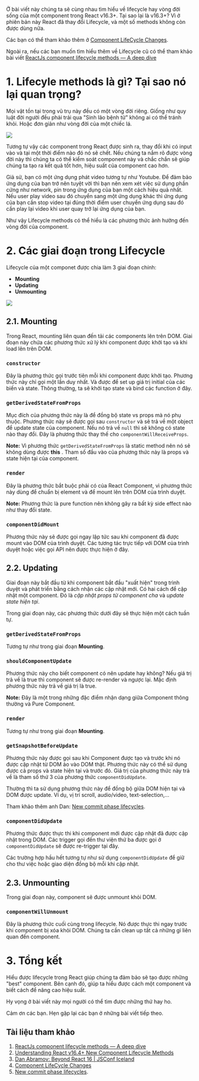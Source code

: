 Ở bài viết này chúng ta sẽ cùng nhau tìm hiểu về lifecycle hay vòng đời sống của một component trong React v16.3+. Tại sao lại là v16.3+? Vì ở phiên bản này React đã thay đổi Lifecycle, và một số methods không còn được dùng nữa.

Các bạn có thể tham khảo thêm ở [Component LifeCycle Changes](https://reactjs.org/blog/2018/03/29/react-v-16-3.html#component-lifecycle-changes).

Ngoài ra, nếu các bạn muốn tìm hiểu thêm về Lifecycle cũ có thể tham khảo bài viết
[ReactJs component lifecycle methods — A deep dive](https://hackernoon.com/reactjs-component-lifecycle-methods-a-deep-dive-38275d9d13c0)

# 1. Lifecyle methods là gì? Tại sao nó lại quan trọng?
Mọi vật tồn tại trong vũ trụ này đều có một vòng đời riêng. Giống như quy luật đời người đều phải trải qua "Sinh lão bệnh tử" không ai có thể tránh khỏi. Hoặc đơn giản như vòng đời của một chiếc lá.

![](https://images.viblo.asia/8a5eb587-0c95-4313-82b5-ee21bc141c6c.png)


Tương tự vậy các component trong React được sinh ra, thay đổi khi có input vào và tại một thời điểm nào đó nó sẽ chết. Nếu chúng ta nắm rõ được vòng đời này thì chúng ta có thể kiểm soát component này và chắc chắn sẽ giúp chúng ta tạo ra kết quả tốt hơn, hiệu suất của component cao hơn.

Giả sử, bạn có một ứng dụng phát video tương tự như Youtube. Để đảm bảo ứng dụng của bạn trở nên tuyệt vời thì bạn nên xem xét việc sử dụng phần cứng như network, pin trong ứng dụng của bạn một cách hiệu quả nhất. Nếu user play video sau đó chuyển sang một ứng dụng khác thì ứng dụng của bạn cần stop video tại đúng thời điểm user chuyển ứng dụng sau đó cần play lại video khi user quay trở lại ứng dụng của bạn.

Như vậy Lifecycle methods có thể hiểu là các phương thức ảnh hưởng đến vòng đời của component.

# 2. Các giai đoạn trong Lifecycle
Lifecycle của một componet được chia làm 3 giai đoạn chính:
* **Mounting**
* **Updating**
* **Unmounting**

![](https://images.viblo.asia/5093ec18-9bcb-414e-865a-340f69f7629c.png)
## 2.1. Mounting
Trong React, mounting liên quan đến tải các components lên trên DOM. Giai đoạn này chứa các phương thức xử lý khi component được khởi tạo và khi load lên trên DOM.

### `constructor`
Đây là phương thức gọi trước tiên mỗi khi component được khởi tạo. Phương thức này chỉ gọi một lần duy nhất. Và được để set up giá trị initial của các biến và state.
Thông thường, ta sẽ khởi tạo state và bind các function ở đây.

### `getDerivedStateFromProps`
Mục đích của phương thức này là để đồng bộ state vs props mà nó phụ thuộc. Phương thức này sẽ được gọi sau `constructor` và sẽ trả về một object để update state của component. Nếu nó trả về `null` thì sẽ không có state nào thay đổi. Đây là phương thức thay thế cho `componentWillReceiveProps`.

**Note:** Vì phương thức `getDerivedStateFromProps` là static method nên nó sẽ không dùng được **this** . Tham số đầu vào của phương thức này là props và state hiện tại của component.

### `render`
Đây là phương thức bắt buộc phải có của React Component, vì phương thức này dùng để chuẩn bị element và để mount lên trên DOM của trình duyệt.

**Note:** Phương thức là pure function nên không gây ra bất kỳ side effect nào như thay đổi state.

### `componentDidMount`
Phương thức này sẽ được gọi ngay lập tức sau khi component đã được mount vào DOM của trình duyệt. Các tương tác trực tiếp với DOM của trình duyệt hoặc việc gọi API nên được thực hiện ở đây.

## 2.2. Updating
Giai đoạn này bắt đầu từ khi component bắt đầu "xuất hiện" trong trình duyệt và phát triển bằng cách nhận các cập nhật mới. Có hai cách để cập nhật một component. Đó là *cập nhật props từ component cha* và *update state hiện tại*.

Trong giai đoạn này, các phương thức dưới đây sẽ thực hiện một cách tuần tự.

### `getDerivedStateFromProps`
Tương tự như trong giai đoạn **Mounting**.

### `shouldComponentUpdate`
Phương thức này cho biết component có nên update hay không? Nếu giá trị trả về là true thì component sẽ được re-render và ngược lại. Mặc định phương thức này trả về giá trị là true.

**Note:** Đây là một trong những đặc điểm nhận dạng giữa Component thông thường và Pure Component.

### `render`
Tương tự như trong giai đoạn **Mounting**.

### `getSnapshotBeforeUpdate`
Phương thức này được gọi sau khi Component được tạo và trước khi nó được cập nhật từ DOM ảo vào DOM thật. Phương thức này có thể sử dụng được cả props và state hiện tại và trước đó. Giá trị của phương thức này trả về là tham số thứ 3 của phương thức `componentDidUpdate`.

Thường thì ta sử dụng phương thức này để đồng bộ giữa DOM hiện tại và DOM được update. Ví dụ, vị trí scroll, audio/video, text-selection,...

Tham khảo thêm anh Dan: [New commit phase lifecycles](https://github.com/reactjs/rfcs/blob/master/text/0033-new-commit-phase-lifecycles.md#basic-example).

### `componentDidUpdate`
Phương thức được thực thi khi component mới được cập nhật đã được cập nhật trong DOM. Các trigger gọi đến thư viện thứ ba được gọi ở `componentDidUpdate` sẽ được re-trigger tại đây. 

Các trường hợp hầu hết tương tự như sử dụng `componentDidUpdate` để giữ cho thư việc hoặc giao diện đồng bộ mỗi khi cập nhật.

## 2.3. Unmounting
Trong giai đoạn này, component sẽ được unmount khỏi DOM.

### `componentWillUnmount`
Đây là phương thức cuối cùng trong lifecycle. Nó được thực thi ngay trước khi component bị xóa khỏi DOM. Chúng ta cần clean up tất cả những gì liên quan đến component.

# 3. Tổng kết
Hiểu được lifecycle trong React giúp chúng ta đảm bảo sẽ tạo được những "best" component. Bên cạnh đó, giúp ta hiểu được cách một component và biết cách để nâng cao hiệu suất.

Hy vọng ở bài viết này mọi người có thể tìm được những thứ hay ho.

Cảm ơn các bạn. Hẹn gặp lại các bạn ở những bài viết tiếp theo.

## Tài liệu tham khảo
1. [ReactJs component lifecycle methods — A deep dive](https://medium.com/hackernoon/reactjs-component-lifecycle-methods-a-deep-dive-38275d9d13c0)
2. [Understanding React v16.4+ New Component Lifecycle Methods](https://blog.bitsrc.io/understanding-react-v16-4-new-component-lifecycle-methods-fa7b224efd7d)
3. [Dan Abramov: Beyond React 16 | JSConf Iceland](https://www.youtube.com/watch?v=nLF0n9SACd4)
4. [Component LifeCycle Changes](https://reactjs.org/blog/2018/03/29/react-v-16-3.html#component-lifecycle-changes)
5. [New commit phase lifecycles](https://github.com/reactjs/rfcs/blob/master/text/0033-new-commit-phase-lifecycles.md#basic-example).